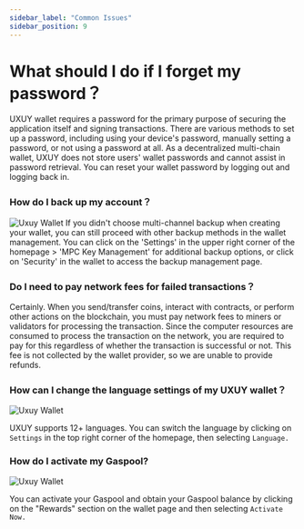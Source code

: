 ```yaml
---
sidebar_label: "Common Issues"
sidebar_position: 9
---
```


# What should I do if I forget my password？

UXUY wallet requires a password for the primary purpose of securing the application itself and signing transactions. There are various methods to set up a password, including using your device's password, manually setting a password, or not using a password at all. As a decentralized multi-chain wallet, UXUY does not store users' wallet passwords and cannot assist in password retrieval. You can reset your wallet password by logging out and logging back in.

### How do I back up my account？

![Uxuy Wallet](/img/products-wallet-section/common-Issues/image.png)
If you didn't choose multi-channel backup when creating your wallet, you can still proceed with other backup methods in the wallet management. You can click on the 'Settings' in the upper right corner of the homepage > 'MPC Key Management' for additional backup options, or click on 'Security' in the wallet to access the backup management page.

### Do I need to pay network fees for failed transactions？

Certainly. When you send/transfer coins, interact with contracts, or perform other actions on the blockchain, you must pay network fees to miners or validators for processing the transaction. Since the computer resources are consumed to process the transaction on the network, you are required to pay for this regardless of whether the transaction is successful or not. This fee is not collected by the wallet provider, so we are unable to provide refunds.

### How can I change the language settings of my UXUY wallet？

![Uxuy Wallet](/img/products-wallet-section/common-Issues/image-1.png)

UXUY supports 12+ languages. You can switch the language by clicking on `Settings` in the top right corner of the homepage, then selecting `Language.`

### How do I activate my Gaspool?

![Uxuy Wallet](/img/products-wallet-section/common-Issues/image-2.png)

You can activate your Gaspool and obtain your Gaspool balance by clicking on the "Rewards" section on the wallet page and then selecting `Activate Now.`
